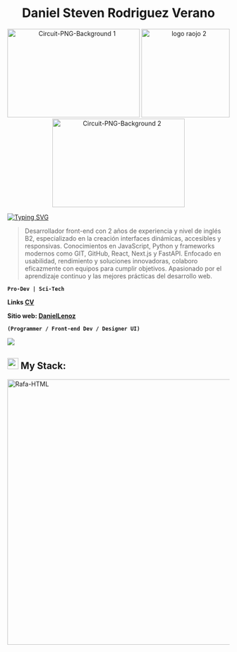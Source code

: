 <h1 align="center">
    Daniel Steven Rodriguez Verano
</h1>
<div align="center">
  <img width="300" height="200" alt="Circuit-PNG-Background 1" src="https://github.com/DanielLenoz/DanielLenoz/assets/98136538/7ebf72be-1bd0-4463-9990-00e86d64e6b1">
  <img width="200" alt="logo raojo 2" src="https://github.com/DanielLenoz/DanielLenoz/assets/98136538/6c685606-2ee8-46c6-ab09-55a6c8c45cf5">
  <img width="300" height="200" alt="Circuit-PNG-Background 2" src="https://github.com/DanielLenoz/DanielLenoz/assets/98136538/b6d8c678-b445-4842-9463-bca8c10f7e92">
</div>

<!--   my-ticker -->    
[![Typing SVG](https://readme-typing-svg.herokuapp.com?font=Fira+Code&pause=1000&width=435&lines=%F0%9F%91%8B%F0%9F%8F%BBHi%2C+Soy+Daniel+Rodriguez👨‍💻;👨‍🚀Programador+Front-end🌟;👨‍🎨+Desiner+UI🛸)](https://git.io/typing-svg)
>Desarrollador front-end con 2 años de experiencia y nivel de inglés
B2, especializado en la creación interfaces dinámicas, accesibles
y responsivas. Conocimientos en JavaScript, Python y frameworks
modernos como GIT, GitHub, React, Next.js y FastAPI. Enfocado en
usabilidad, rendimiento y soluciones innovadoras, colaboro
eficazmente con equipos para cumplir objetivos. Apasionado por el
aprendizaje continuo y las mejores prácticas del desarrollo web. 


**`Pro-Dev | Sci-Tech`**

**Links [CV](https://drive.google.com/file/d/1Y_7Wp-IvsjitqIIWxhqmCBK2UUBNBM3t/view?usp=sharing)**

**Sitio web: [DanielLenoz](https://daniellenozweb.vercel.app)**

**`(Programmer / Front-end Dev / Designer UI)`**

<img src="https://user-images.githubusercontent.com/73097560/115834477-dbab4500-a447-11eb-908a-139a6edaec5c.gif"><br>
## <img src="https://media2.giphy.com/media/QssGEmpkyEOhBCb7e1/giphy.gif?cid=ecf05e47a0n3gi1bfqntqmob8g9aid1oyj2wr3ds3mg700bl&rid=giphy.gif" width ="25"><b> My Stack:</b>

<div style="display: inline_block">
  <img align="center" alt="Rafa-HTML" width="600" src="https://github.com/DanielLenoz/DanielLenoz/assets/98136538/4fd2220e-57e2-43bd-a3e5-92ba4ac9999f">
</div>
<br>
